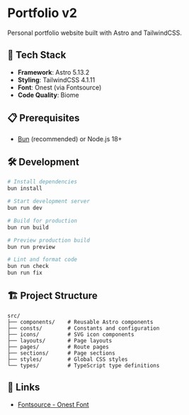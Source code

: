 # Portfolio v2

Personal portfolio website built with Astro and TailwindCSS.

## 🚀 Tech Stack

- **Framework**: Astro 5.13.2
- **Styling**: TailwindCSS 4.1.11
- **Font**: Onest (via Fontsource)
- **Code Quality**: Biome

## 📋 Prerequisites

- [Bun](https://bun.sh/) (recommended) or Node.js 18+

## 🛠️ Development

```bash
# Install dependencies
bun install

# Start development server
bun run dev

# Build for production
bun run build

# Preview production build
bun run preview

# Lint and format code
bun run check
bun run fix
```

## 🏗️ Project Structure

```
src/
├── components/    # Reusable Astro components
├── consts/        # Constants and configuration
├── icons/         # SVG icon components
├── layouts/       # Page layouts
├── pages/         # Route pages
├── sections/      # Page sections
├── styles/        # Global CSS styles
└── types/         # TypeScript type definitions
```

## 🔗 Links

- [Fontsource - Onest Font](https://fontsource.org/fonts/onest/install)

